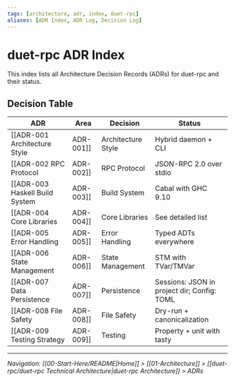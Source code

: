 ```yaml
---
tags: [architecture, adr, index, duet-rpc]
aliases: [ADR Index, ADR Log, Decision Log]
---
```


# duet-rpc ADR Index

This index lists all Architecture Decision Records (ADRs) for duet-rpc and their status.

## Decision Table

| ADR | Area | Decision | Status |
|-----|------|----------|--------|
| [[ADR-001 Architecture Style|ADR-001]] | Architecture Style | Hybrid daemon + CLI | Accepted |
| [[ADR-002 RPC Protocol|ADR-002]] | RPC Protocol | JSON-RPC 2.0 over stdio | Accepted |
| [[ADR-003 Haskell Build System|ADR-003]] | Build System | Cabal with GHC 9.10 | Accepted |
| [[ADR-004 Core Libraries|ADR-004]] | Core Libraries | See detailed list | Accepted |
| [[ADR-005 Error Handling|ADR-005]] | Error Handling | Typed ADTs everywhere | Accepted |
| [[ADR-006 State Management|ADR-006]] | State Management | STM with TVar/TMVar | Accepted |
| [[ADR-007 Data Persistence|ADR-007]] | Persistence | Sessions: JSON in project dir; Config: TOML | Accepted |
| [[ADR-008 File Safety|ADR-008]] | File Safety | Dry-run + canonicalization | Accepted |
| [[ADR-009 Testing Strategy|ADR-009]] | Testing | Property + unit with tasty | Accepted |

---
*Navigation: [[00-Start-Here/README|Home]] > [[01-Architecture]] > [[duet-rpc/duet-rpc Technical Architecture|duet-rpc Architecture]] > ADRs*
